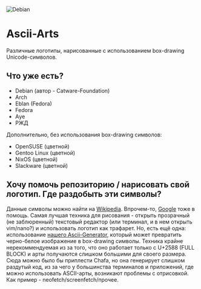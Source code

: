 ![Debian](https://sun9-67.userapi.com/impf/S31rQ2UK75Lq4q7vVE17ySx8mbq8rGaRplL91Q/vlAgkpr9jI8.jpg?size=1703x542&quality=96&proxy=1&sign=800adc8a93a8fb4c76fccd91fa030896&type=album)
# Ascii-Arts
Различные логотипы, нарисованные с использованием box-drawing Unicode-символов.
## Что уже есть?
- Debian (автор - Catware-Foundation)
- Arch
- Eblan (Fedora)
- Fedora
- Aуе
- РЖД

Дополнительно, без использования box-drawing символов:
- OpenSUSE (цветной)
- Gentoo Linux (цветной)
- NixOS (цветной)
- Slackware (цветной)

## Хочу помочь репозиторию / нарисовать свой логотип. Где раздобыть эти символы?
Данные символы можно найти на [Wikipedia](https://www.google.com/url?sa=t&rct=j&q=&esrc=s&source=web&cd=&cad=rja&uact=8&ved=2ahUKEwiH5OXa3f77AhXksYsKHdl-BMoQFnoECBkQAw&url=https%3A%2F%2Fen.wikipedia.org%2Fwiki%2FBox-drawing_character&usg=AOvVaw2sc8c8IiXgYuywy7tCuQXp). Впрочем-то, [Google](https://www.google.com/search?q=box+drawing+characters&newwindow=1&sxsrf=ALiCzsaR3IlSNGwn6psMb14cth3eCr2jQQ%3A1671214022564&ei=xrOcY_GKIqr1qwGOwIqoBQ&oq=box+&gs_lcp=Cgxnd3Mtd2l6LXNlcnAQARgAMgQIIxAnMgQIIxAnMgQIIxAnMgsIABCABBCxAxCDATILCAAQgAQQsQMQgwEyBQgAEIAEMgUIABCABDIFCAAQgAQyBQgAEIAEMgsILhCABBCxAxCDAToKCAAQRxDWBBCwAzoHCAAQsAMQQzoNCAAQ5AIQ1gQQsAMYAToSCC4QxwEQ0QMQyAMQsAMQQxgCOgQIABBDOgcIABCxAxBDOggIABCABBCxAzoKCAAQsQMQgwEQQzoICAAQsQMQgwFKBAhBGABKBAhGGAFQ9AFYvAdg3RFoAXABeACAAZcBiAGFBJIBAzAuNJgBAKABAcgBEcABAdoBBggBEAEYCdoBBggCEAEYCA&sclient=gws-wiz-serp) тоже в помощь.
Самая лучшая техника для рисования - открыть прозрачный (не заблюренный) текстовый редактор (или терминал, и в нем открыть vim/nano?) и использовать логотип как трафарет.
Но, есть ещё одна: использование [нашего Ascii-Generator](https://github.com/Catware-Foundation/Ascii-Generator), который может превратить черно-белое изображение в box-drawing символы. Техника крайне нерекоммендуемая из за того, что оно работает только с U+2588 (FULL BLOCK) и арты получаются слишком большими для своего размера.
Сюда можно было бы приплести Chafa, но она генерирует слишком раздутый код, из за чего у большинства терминалов и приложений, где можно использовать ASCII-арты, возникают проблемы с отрисовкой. Как пример - neofetch/screenfetch/прочее.

